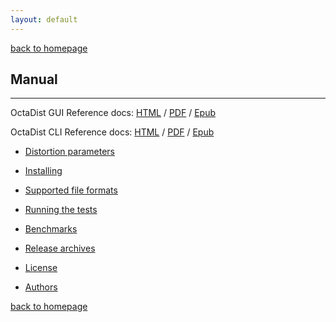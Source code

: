 ```yaml
---
layout: default
---
```

[back to homepage](./)

## Manual
***

OctaDist GUI Reference docs: [HTML][GUI-HTML-Link] / [PDF][GUI-PDF-Link] / [Epub][GUI-Epub-Link]

OctaDist CLI Reference docs: [HTML][CLI-HTML-Link] / [PDF][CLI-PDF-Link] / [Epub][CLI-Epub-Link]

[GUI-HTML-Link]: https://octadist.readthedocs.io/en/latest/
[GUI-PDF-Link]: https://readthedocs.org/projects/octadist/downloads/pdf/latest/
[GUI-Epub-Link]: https://readthedocs.org/projects/octadist/downloads/epub/latest/

[CLI-HTML-Link]: https://octadist-pypi.readthedocs.io/en/latest/
[CLI-PDF-Link]: https://readthedocs.org/projects/octadist-pypi/downloads/pdf/latest/
[CLI-Epub-Link]: https://readthedocs.org/projects/octadist-pypi/downloads/epub/latest/

- [Distortion parameters](./distortion-parameters.md)

- [Installing](./installing.md)

- [Supported file formats](./supported-file-formats.md)

- [Running the tests](running-the-tests.md)

- [Benchmarks](benchmarks.md)

- [Release archives](release-archives.md)

- [License](license.md)

- [Authors](authors.md)

[back to homepage](./)
